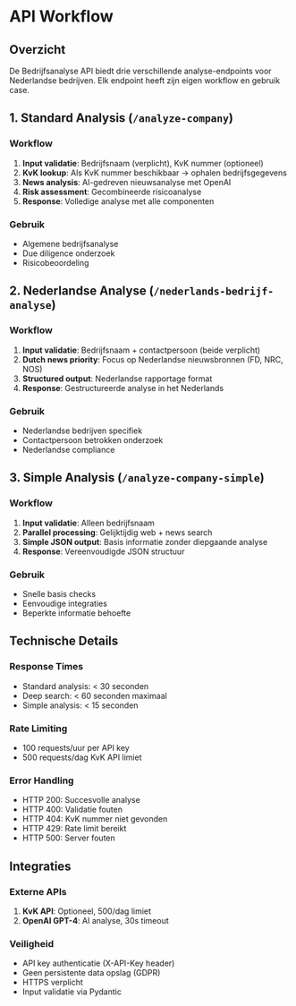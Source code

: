 # API Workflow

## Overzicht

De Bedrijfsanalyse API biedt drie verschillende analyse-endpoints voor Nederlandse bedrijven. Elk endpoint heeft zijn eigen workflow en gebruik case.

## 1. Standard Analysis (`/analyze-company`)

### Workflow
1. **Input validatie**: Bedrijfsnaam (verplicht), KvK nummer (optioneel)
2. **KvK lookup**: Als KvK nummer beschikbaar → ophalen bedrijfsgegevens
4. **News analysis**: AI-gedreven nieuwsanalyse met OpenAI
5. **Risk assessment**: Gecombineerde risicoanalyse
6. **Response**: Volledige analyse met alle componenten

### Gebruik
- Algemene bedrijfsanalyse
- Due diligence onderzoek
- Risicobeoordeling

## 2. Nederlandse Analyse (`/nederlands-bedrijf-analyse`)

### Workflow
1. **Input validatie**: Bedrijfsnaam + contactpersoon (beide verplicht)
3. **Dutch news priority**: Focus op Nederlandse nieuwsbronnen (FD, NRC, NOS)
4. **Structured output**: Nederlandse rapportage format
5. **Response**: Gestructureerde analyse in het Nederlands

### Gebruik
- Nederlandse bedrijven specifiek
- Contactpersoon betrokken onderzoek
- Nederlandse compliance

## 3. Simple Analysis (`/analyze-company-simple`)

### Workflow
1. **Input validatie**: Alleen bedrijfsnaam
2. **Parallel processing**: Gelijktijdig web + news search
3. **Simple JSON output**: Basis informatie zonder diepgaande analyse
4. **Response**: Vereenvoudigde JSON structuur

### Gebruik
- Snelle basis checks
- Eenvoudige integraties
- Beperkte informatie behoefte

## Technische Details

### Response Times
- Standard analysis: < 30 seconden
- Deep search: < 60 seconden maximaal
- Simple analysis: < 15 seconden

### Rate Limiting
- 100 requests/uur per API key
- 500 requests/dag KvK API limiet

### Error Handling
- HTTP 200: Succesvolle analyse
- HTTP 400: Validatie fouten
- HTTP 404: KvK nummer niet gevonden
- HTTP 429: Rate limit bereikt
- HTTP 500: Server fouten

## Integraties

### Externe APIs
1. **KvK API**: Optioneel, 500/dag limiet
3. **OpenAI GPT-4**: AI analyse, 30s timeout

### Veiligheid
- API key authenticatie (X-API-Key header)
- Geen persistente data opslag (GDPR)
- HTTPS verplicht
- Input validatie via Pydantic